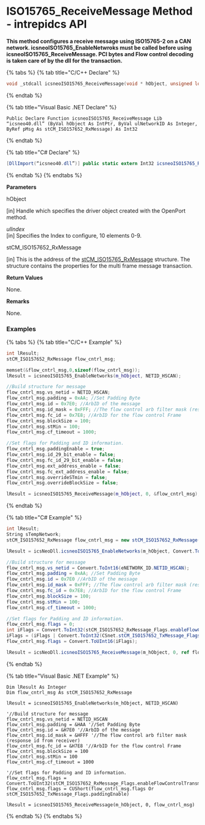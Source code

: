 # ISO15765\_ReceiveMessage Method - intrepidcs API

**This method configures a receive message using ISO15765-2 on a CAN network. icsneoISO15765\_EnableNetwroks must be called before using icsneoISO15765\_ReceiveMessage. PCI bytes and Flow control decoding is taken care of by the dll for the transaction.**

{% tabs %}
{% tab title="C/C++ Declare" %}
```cpp
void _stdcall icsneoISO15765_ReceiveMessage(void * hObject, unsigned long ulNetworkID,stCM_ISO157652_RxMessage *pMsg);
```
{% endtab %}

{% tab title="Visual Basic .NET Declare" %}
```vbnet
Public Declare Function icsneoISO15765_ReceiveMessage Lib “icsneo40.dll” (ByVal hObject As IntPtr, ByVal ulNetworkID As Integer, ByRef pMsg As stCM_ISO157652_RxMessage) As Int32
```
{% endtab %}

{% tab title="C# Declare" %}
```csharp
[DllImport(“icsneo40.dll”)] public static extern Int32 icsneoISO15765_ReceiveMessage(IntPtr hObject,Int32 ulNetworkID,ref stCM_ISO157652_RxMessage pMsg);
```
{% endtab %}
{% endtabs %}

**Parameters**

hObject

\[in] Handle which specifies the driver object created with the OpenPort method.

_ulIndex_\
&#x20;   \[in] Specifies the Index to configure, 10 elements 0-9.

stCM\_ISO157652\_RxMessage

\[in] This is the address of the [stCM\_ISO15765\_RxMessage](../../structures-types-and-defines-overview-intrepidcs-api/setting-structures-overview-intrepidcs-api/stcm\_iso157652\_rxmessage-structure.md) structure. The structure contains the properties for the multi frame message transaction.

**Return Values**

None.

**Remarks**

None.

### Examples

{% tabs %}
{% tab title="C/C++ Example" %}
```cpp
int lResult;
stCM_ISO157652_RxMessage flow_cntrl_msg;

memset(&flow_cntrl_msg,0,sizeof(flow_cntrl_msg));
lResult = icsneoISO15765_EnableNetworks(m_hObject, NETID_HSCAN);

//Build structure for message
flow_cntrl_msg.vs_netid = NETID_HSCAN;
flow_cntrl_msg.padding = 0xAA; //Set Padding Byte
flow_cntrl_msg.id = 0x7E0; //ArbID of the message
flow_cntrl_msg.id_mask = 0xFFF; //The flow control arb filter mask (response id from receiver)
flow_cntrl_msg.fc_id = 0x7E8; //ArbID for the flow control Frame
flow_cntrl_msg.blockSize = 100;
flow_cntrl_msg.stMin = 100;
flow_cntrl_msg.cf_timeout = 1000;

//Set flags for Padding and ID information.
flow_cntrl_msg.paddingEnable = true;
flow_cntrl_msg.id_29_bit_enable = false;
flow_cntrl_msg.fc_id_29_bit_enable = false;
flow_cntrl_msg.ext_address_enable = false;
flow_cntrl_msg.fc_ext_address_enable = false;
flow_cntrl_msg.overrideSTmin = false;
flow_cntrl_msg.overrideBlockSize = false;

lResult = icsneoISO15765_ReceiveMessage(m_hObject, 0, &flow_cntrl_msg);
```
{% endtab %}

{% tab title="C# Example" %}
```csharp
int lResult;
String sTempNetwork;
stCM_ISO157652_RxMessage flow_cntrl_msg = new stCM_ISO157652_RxMessage();

lResult = icsNeoDll.icsneoISO15765_EnableNetworks(m_hObject, Convert.ToInt32(eNETWORK_ID.NETID_HSCAN));

//Build structure for message
flow_cntrl_msg.vs_netid = Convert.ToInt16(eNETWORK_ID.NETID_HSCAN);
flow_cntrl_msg.padding = 0xAA; //Set Padding Byte
flow_cntrl_msg.id = 0x7E0 //ArbID of the message
flow_cntrl_msg.id_mask = 0xFFF; //The flow control arb filter mask (response id from receiver)
flow_cntrl_msg.fc_id = 0x7E8; //ArbID for the flow control Frame
flow_cntrl_msg.blockSize = 100;
flow_cntrl_msg.stMin = 100;
flow_cntrl_msg.cf_timeout = 1000;

//Set flags for Padding and ID information.
flow_cntrl_msg.flags = 0;
int iFlags = Convert.ToInt32(stCM_ISO157652_RxMessage_Flags.enableFlowControlTransmission);
iFlags = (iFlags | Convert.ToInt32(CSnet.stCM_ISO157652_TxMessage_Flags.paddingEnable));
flow_cntrl_msg.flags = Convert.ToUInt16(iFlags);

lResult = icsNeoDll.icsneoISO15765_ReceiveMessage(m_hObject, 0, ref flow_cntrl_msg);
```
{% endtab %}

{% tab title="Visual Basic .NET Example" %}
```vbnet
Dim lResult As Integer
Dim flow_cntrl_msg As stCM_ISO157652_RxMessage

lResult = icsneoISO15765_EnableNetworks(m_hObject, NETID_HSCAN)

'//Build structure for message
flow_cntrl_msg.vs_netid = NETID_HSCAN
flow_cntrl_msg.padding = &HAA '//Set Padding Byte
flow_cntrl_msg.id = &H7E0 '//ArbID of the message
flow_cntrl_msg.id_mask = &HFFF '//The flow control arb filter mask (response id from receiver)
flow_cntrl_msg.fc_id = &H7E8 '//ArbID for the flow control Frame
flow_cntrl_msg.blockSize = 100
flow_cntrl_msg.stMin = 100
flow_cntrl_msg.cf_timeout = 1000

'//Set flags for Padding and ID information.
flow_cntrl_msg.flags = Convert.ToUInt32(stCM_ISO157652_RxMessage_Flags.enableFlowControlTransmission)
flow_cntrl_msg.flags = CUShort(flow_cntrl_msg.flags Or stCM_ISO157652_TxMessage_Flags.paddingEnable)

lResult = icsneoISO15765_ReceiveMessage(m_hObject, 0, flow_cntrl_msg)
```
{% endtab %}
{% endtabs %}
